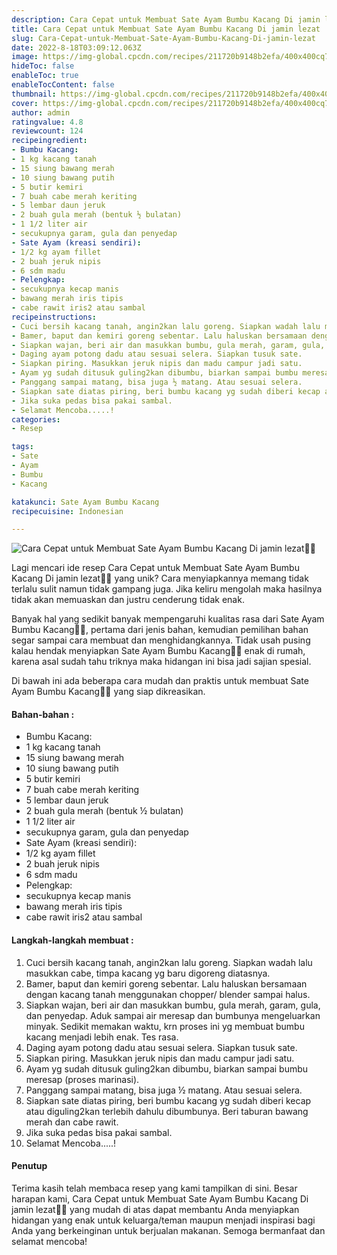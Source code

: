 ```yaml
---
description: Cara Cepat untuk Membuat Sate Ayam Bumbu Kacang Di jamin lezat"
title: Cara Cepat untuk Membuat Sate Ayam Bumbu Kacang Di jamin lezat
slug: Cara-Cepat-untuk-Membuat-Sate-Ayam-Bumbu-Kacang-Di-jamin-lezat
date: 2022-8-18T03:09:12.063Z
image: https://img-global.cpcdn.com/recipes/211720b9148b2efa/400x400cq70/photo.jpg
hideToc: false
enableToc: true
enableTocContent: false
thumbnail: https://img-global.cpcdn.com/recipes/211720b9148b2efa/400x400cq70/photo.jpg
cover: https://img-global.cpcdn.com/recipes/211720b9148b2efa/400x400cq70/photo.jpg
author: admin
ratingvalue: 4.8
reviewcount: 124
recipeingredient:
- Bumbu Kacang:
- 1 kg kacang tanah
- 15 siung bawang merah
- 10 siung bawang putih
- 5 butir kemiri
- 7 buah cabe merah keriting
- 5 lembar daun jeruk
- 2 buah gula merah (bentuk ½ bulatan)
- 1 1/2 liter air
- secukupnya garam, gula dan penyedap
- Sate Ayam (kreasi sendiri):
- 1/2 kg ayam fillet
- 2 buah jeruk nipis
- 6 sdm madu
- Pelengkap:
- secukupnya kecap manis
- bawang merah iris tipis
- cabe rawit iris2 atau sambal
recipeinstructions:
- Cuci bersih kacang tanah, angin2kan lalu goreng. Siapkan wadah lalu masukkan cabe, timpa kacang yg baru digoreng diatasnya.
- Bamer, baput dan kemiri goreng sebentar. Lalu haluskan bersamaan dengan kacang tanah menggunakan chopper/ blender sampai halus.
- Siapkan wajan, beri air dan masukkan bumbu, gula merah, garam, gula, dan penyedap. Aduk sampai air meresap dan bumbunya mengeluarkan minyak. Sedikit memakan waktu, krn proses ini yg membuat bumbu kacang menjadi lebih enak. Tes rasa.
- Daging ayam potong dadu atau sesuai selera. Siapkan tusuk sate.
- Siapkan piring. Masukkan jeruk nipis dan madu campur jadi satu.
- Ayam yg sudah ditusuk guling2kan dibumbu, biarkan sampai bumbu meresap (proses marinasi).
- Panggang sampai matang, bisa juga ½ matang. Atau sesuai selera.
- Siapkan sate diatas piring, beri bumbu kacang yg sudah diberi kecap atau diguling2kan terlebih dahulu dibumbunya. Beri taburan bawang merah dan cabe rawit.
- Jika suka pedas bisa pakai sambal.
- Selamat Mencoba.....!
categories:
- Resep

tags:
- Sate
- Ayam
- Bumbu
- Kacang

katakunci: Sate Ayam Bumbu Kacang
recipecuisine: Indonesian

---
```


![Cara Cepat untuk Membuat Sate Ayam Bumbu Kacang Di jamin lezat👩‍🍳](https://img-global.cpcdn.com/recipes/211720b9148b2efa/400x400cq70/photo.jpg)

Lagi mencari ide resep Cara Cepat untuk Membuat Sate Ayam Bumbu Kacang Di jamin lezat👩‍🍳 yang unik? Cara menyiapkannya memang tidak terlalu sulit namun tidak gampang juga. Jika keliru mengolah maka hasilnya tidak akan memuaskan dan justru cenderung tidak enak.

Banyak hal yang sedikit banyak mempengaruhi kualitas rasa dari Sate Ayam Bumbu Kacang👩‍🍳, pertama dari jenis bahan, kemudian pemilihan bahan segar sampai cara membuat dan menghidangkannya. Tidak usah pusing kalau hendak menyiapkan Sate Ayam Bumbu Kacang👩‍🍳 enak di rumah, karena asal sudah tahu triknya maka hidangan ini bisa jadi sajian spesial.

Di bawah ini ada beberapa cara mudah dan praktis untuk membuat Sate Ayam Bumbu Kacang👩‍🍳 yang siap dikreasikan.

<!--inarticleads1-->

#### Bahan-bahan :

- Bumbu Kacang:
- 1 kg kacang tanah
- 15 siung bawang merah
- 10 siung bawang putih
- 5 butir kemiri
- 7 buah cabe merah keriting
- 5 lembar daun jeruk
- 2 buah gula merah (bentuk ½ bulatan)
- 1 1/2 liter air
- secukupnya garam, gula dan penyedap
- Sate Ayam (kreasi sendiri):
- 1/2 kg ayam fillet
- 2 buah jeruk nipis
- 6 sdm madu
- Pelengkap:
- secukupnya kecap manis
- bawang merah iris tipis
- cabe rawit iris2 atau sambal

<!--inarticleads2-->

#### Langkah-langkah membuat :

1. Cuci bersih kacang tanah, angin2kan lalu goreng. Siapkan wadah lalu masukkan cabe, timpa kacang yg baru digoreng diatasnya.
1. Bamer, baput dan kemiri goreng sebentar. Lalu haluskan bersamaan dengan kacang tanah menggunakan chopper/ blender sampai halus.
1. Siapkan wajan, beri air dan masukkan bumbu, gula merah, garam, gula, dan penyedap. Aduk sampai air meresap dan bumbunya mengeluarkan minyak. Sedikit memakan waktu, krn proses ini yg membuat bumbu kacang menjadi lebih enak. Tes rasa.
1. Daging ayam potong dadu atau sesuai selera. Siapkan tusuk sate.
1. Siapkan piring. Masukkan jeruk nipis dan madu campur jadi satu.
1. Ayam yg sudah ditusuk guling2kan dibumbu, biarkan sampai bumbu meresap (proses marinasi).
1. Panggang sampai matang, bisa juga ½ matang. Atau sesuai selera.
1. Siapkan sate diatas piring, beri bumbu kacang yg sudah diberi kecap atau diguling2kan terlebih dahulu dibumbunya. Beri taburan bawang merah dan cabe rawit.
1. Jika suka pedas bisa pakai sambal.
1. Selamat Mencoba.....!

#### Penutup

Terima kasih telah membaca resep yang kami tampilkan di sini. Besar harapan kami, Cara Cepat untuk Membuat Sate Ayam Bumbu Kacang Di jamin lezat👩‍🍳 yang mudah di atas dapat membantu Anda menyiapkan hidangan yang enak untuk keluarga/teman maupun menjadi inspirasi bagi Anda yang berkeinginan untuk berjualan makanan. Semoga bermanfaat dan selamat mencoba!